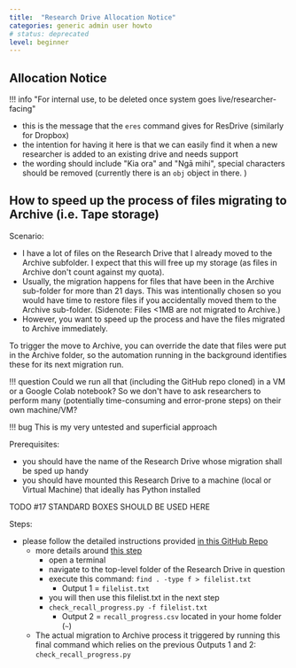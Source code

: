 ```yaml
---
title:  "Research Drive Allocation Notice"
categories: generic admin user howto
# status: deprecated
level: beginner
---
```



## Allocation Notice

!!! info "For internal use, to be deleted once system goes live/researcher-facing"
  - this is the message that the `eres` command gives for ResDrive (similarly for Dropbox)
  - the intention for having it here is that we can easily find it when a new researcher is added to an existing drive and needs support
  - the wording should include "Kia ora" and "Ngā mihi", special characters should be removed (currently there is an `obj` object in there. )



## How to speed up the process of files migrating to Archive (i.e. Tape storage)

Scenario: 

- I have a lot of files on the Research Drive that I already moved to the Archive subfolder. I expect that this will free up my storage (as files in Archive don't count against my quota). 
- Usually, the migration happens for files that have been in the Archive sub-folder for more than 21 days. This was intentionally chosen so you would have time to restore files if you accidentally moved them to the Archive sub-folder.
(Sidenote: Files <1MB are not migrated to Archive.)
- However, you want to speed up the process and have the files migrated to Archive immediately.

To trigger the move to Archive, you can override the date that files were put in the Archive folder, so the automation running in the background identifies these for its next migration run.

!!! question
    Could we run all that (including the GitHub repo cloned) in a VM or a Google Colab notebook? So we don't have to ask researchers to perform many (potentially time-consuming and error-prone steps) on their own machine/VM?

!!! bug
    This is my very untested and superficial approach

Prerequisites:

- you should have the name of the Research Drive whose migration shall be sped up handy
- you should have mounted this Research Drive to a machine (local or Virtual Machine) that ideally has Python installed

TODO #17 STANDARD BOXES SHOULD BE USED HERE

Steps:

- please follow the detailed instructions provided [in this GitHub Repo](https://github.com/UoA-eResearch/vault_recall#readme)
  - more details around [this step](https://github.com/UoA-eResearch/vault_recall#running)
    - open a terminal
    - navigate to the top-level folder of the Research Drive in question
    - execute this command: `find . -type f > filelist.txt`
      - Output 1 = `filelist.txt`
    - you will then use this filelist.txt in the next step
    - `check_recall_progress.py -f filelist.txt`
      - Output 2 = `recall_progress.csv` located in your home folder (`~`)
  - The actual migration to Archive process it triggered by running this final command which relies on the previous Outputs 1 and 2: `check_recall_progress.py`



